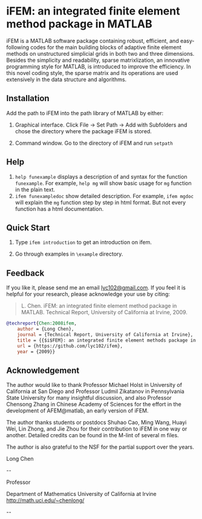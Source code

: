 # iFEM: an integrated finite element method package in MATLAB
iFEM is a MATLAB software package containing robust, efficient, and easy-following codes for the main building blocks of adaptive finite element methods on unstructured simplicial grids in both two and three dimensions. Besides the simplicity and readability, sparse matrixlization, an innovative programming style for MATLAB, is introduced to improve the efficiency. In this novel coding style, the sparse matrix and its operations are used extensively in the data structure and algorithms.


## Installation

Add the path to iFEM into the path library of MATLAB by either:

1. Graphical interface. Click
	File -> Set Path -> Add with Subfolders
   and chose the directory where the package iFEM is stored.
  
2. Command window. Go to the directory of iFEM and run 
`setpath`


## Help

1. `help funexample` displays a description of and syntax for the function `funexample`. For example,
`help mg` will show basic usage for `mg` function in the plain text.  
2. `ifem funexampledoc` show detailed description. For example, `ifem mgdoc` will explain the `mg` function step by step in html format. But not every function has a html documentation.


## Quick Start

1. Type `ifem introduction` to get an introduction on ifem.

2. Go through examples in `\example` directory.


## Feedback

If you like it, please send me an email lyc102@gmail.com. If you  feel it is helpful for your research, please acknowledge your use by citing:

> L. Chen. iFEM: an integrated finite element method package in MATLAB. Technical Report, University of California at Irvine, 2009.

```bibtex
@techreport{Chen:2008ifem,
	author = {Long Chen},
	journal = {Technical Report, University of California at Irvine},
	title = {{$i$FEM}: an integrated finite element methods package in {MATLAB}},
	url = {https://github.com/lyc102/ifem},
	year = {2009}}
```


## Acknowledgement

The author would like to thank Professor Michael Holst in University of California at San Diego and Professor Ludmil Zikatanov in Pennsylvania State University for many insightful discussion, and also Professor Chensong Zhang in Chinese Academy of Sciences for the effort in the development of AFEM@matlab, an early version of iFEM.

The author thanks students or postdocs Shuhao Cao, Ming Wang, Huayi Wei, Lin Zhong, and Jie Zhou for their contribution to iFEM in one way or another. Detailed credits can be found in the M-lint of several m files.

The author is also grateful to the NSF for the partial support over the years. 


Long Chen

--

Professor                 

Department of Mathematics
University of California at Irvine
http://math.uci.edu/~chenlong/

--